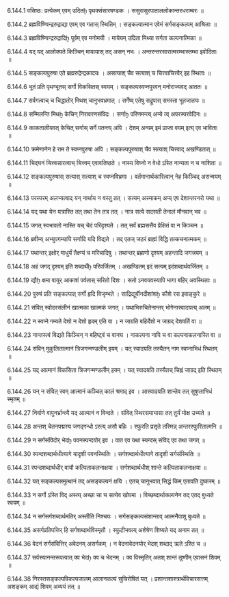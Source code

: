 6.144.1
वसिष्ठः:
प्रत्येकम् एवम् उदितḫ पृथक्संसारषण्डकः ।
ससुरासुरपाताललोकान्तरधराम्बरः ॥


6.144.2
ब्रह्मविष्ण्विन्द्ररुद्राद्या एवम् एव गतास् स्थितिम् ।
सङ्कल्पात्मान एवेमं सर्गसङ्कल्पम् आश्रिताः ॥


6.144.3
ब्रह्मविष्ण्विन्द्ररुद्रादिḫ पूर्वम् एव मनोमयी ।
मायेयम् उदिता मिथ्या सर्गता कल्पनात्मिका ॥


6.144.4
यद् यद् आलोक्यते किञ्चिन् मायायास् तद् असन् नभः ।
अन्तरन्तरसारात्मरम्भास्तम्भा इवोदिताः ॥


6.144.5
सङ्कल्पपुरुषा एते ब्रह्मरुद्रेन्द्रकादयः ।
असत्याश् चैव सत्याश् च चित्त्वाचित्त्वैर् इह स्थिताः ॥


6.144.6
भूतं प्रति पृथग्भूतस् सर्गो विकसितस् स्वयम् ।
सङ्कल्पस्वप्नपुरवन् मनोराज्यवद् आततः ॥


6.144.7
सर्वगत्वाच् च चिद्धातोर् मिथश् चानुभवभ्रमात् ।
सर्गेष्व् एतेषु सद्रूपास् समस्ता भूतजातयः ॥


6.144.8
सम्मिलन्ति मिथẖ केचिन् निरावरणसंविदः ।
सर्गाḫ परिणमन्त्य् अन्ये त्व् अपरस्परवेदिनः ॥


6.144.9
काकतालीयवत् केचित् सर्गास् सर्गे पतन्त्य् अपि ।
देशम् अन्यम् इमं प्राप्ता वयम् इत्य् एव भाविताः ॥


6.144.10
क्रमेणानेन हे राम ते स्वप्नपुरुषा अपि ।
सङ्कल्पपुरुषाश् चैव सत्याश् चित्त्वाद् अखण्डितात् ॥


6.144.11
चिद्घनं चित्त्वसारत्वाच् चित्त्वम् एवावतिष्ठते ।
नास्य विघ्नो न वेधो ऽस्ति नान्यता न च नाशिता ॥


6.144.12
सङ्कल्पपुरुषास् सत्यास् सत्याश् च स्वप्नविभ्रमाः ।
वर्तमानार्थकारित्वान् नेह किञ्चिद् असन्मयम् ॥


6.144.13
परस्परम् अलभ्यत्वाद् यन् नार्थाय न वस्तु तत् ।
सत्यम् अस्माकम् अप्य् एष देशान्तरनरो यथा ॥


6.144.14
यद् यथा येन यत्रास्ति तत् तथा तेन तत्र तत् ।
नात्र सत्ये सदसती तेनालं मौनवान् भव ॥


6.144.15
जगत् स्वभावतो नास्ति यच् चेदं परिदृश्यते ।
तत् सर्वं ब्रह्मसत्तैव प्रेक्षितं वा न किञ्चन ॥


6.144.16
ब्रवीम्य् अभ्युपगम्यापि सर्गादि यदि विद्यते ।
तद् एतज् जठरं ब्राह्मं विद्धि तत्कचनात्मकम् ॥


6.144.17
यथान्तर् इक्षोर् माधुर्यं तैक्ष्ण्यं च मरिचादिषु ।
तथान्तर् ब्रह्मणो दृश्यम् अहन्तादि जगत्त्रयम् ॥


6.144.18
अहं जगद् दृश्यम् इति शब्दार्थैḫ परिवर्जितम् ।
अखण्डितम् इदं सत्यम् इदंशब्दार्थवर्जितम् ॥


6.144.19
द्यौẖ क्षमा वायुर् आकाशं पर्वतास् सरितो दिशः ।
सतो ऽनवयवस्यापि भागा बहिर् अवस्थिताः ॥


6.144.20
पुरुषं प्रति सङ्कल्पात् सर्गो हृदि विजृम्भते ।
साद्रिद्यूर्वीनदीशांशẖ कौशे रस इवाङ्कुरे ॥


6.144.21
संवित् स्वोदरसंलीनं खात्मका खात्मकं जगत् ।
यथाभिरुचितेनान्तर् भोगेनास्वादयत्य् अलम् ॥


6.144.22
न स्वप्ने गम्यते देशो न देशो हृदम् एति वा ।
न जाग्रति बहिर्देशो न जाग्रद् देशवर्ति वा ॥


6.144.23
नान्तस्त्वं विद्यते किञ्चिन् न बहिष्ट्वं च वानघ ।
नाकल्पना नापि च वा कल्पनाकलनास्ति वा ॥


6.144.24
संविन् मुकुलितात्मानं त्रिजगन्मण्डलीम् इयम् ।
यत् स्वादयति तस्यैतन् नाम स्वप्नाभिधं स्थितम् ॥


6.144.25
यद् आत्मानं विकसिता त्रिजगन्मण्डलीम् इयम् ।
यत् स्वादयति तस्यैतच् चिह्नं जाग्रद् इति स्थितम् ॥


6.144.26
यन् न संवित् स्वम् आत्मानं कञ्चित् कालं श्रमाद् इव ।
आस्वादयति शान्तेव तत् सुषुप्ताभिधं स्मृतम् ॥


6.144.27
निर्वाणे वापुनर्भ्रान्त्यै यद् आत्मानं न विन्दते ।
संवित् स्थिरसमाभासा तत् तुर्यं मोक्ष उच्यते ॥


6.144.28
अन्तश् चेतनपद्मस्य जगद्गन्धो ऽस्त्य् असौ बहिः ।
स्फुरति प्रसृते तस्मिन्न् अन्तरस्फुरितात्मनि ॥


6.144.29
न सर्गसंविदोर् भेदḫ पवनस्पन्दयोर् इव ।
वात एव यथा स्पन्दस् संविद् एव तथा जगत् ॥


6.144.30
स्पन्दशब्दार्थधीत्यागे यादृशी पवनस्थितिः ।
सर्गशब्दार्थधीत्यागे तादृशी सर्गसंस्थितिः ॥


6.144.31
स्पन्दशब्दार्थधीर् वायौ कल्पिताकलनाक्षया ।
सर्गशब्दार्थधीश् शान्ते कल्पिताकलनाक्षया ॥


6.144.32
यत् सङ्कल्पसमुत्थानं तद् असङ्कल्पनं क्षयि ।
एतच् चानुभवात् सिद्धं किम् एतावति दुष्करम् ॥


6.144.33
न सर्गो ऽस्ति विद् अस्त्य् अच्छा सा च सत्येव खोपमा ।
विच्छब्दार्थाकल्पनेन तद् एतद् बुध्यते स्वयम् ॥


6.144.34
न सर्गसर्गशब्दार्थमतिर् अस्तीति निश्चयः ।
सर्गसङ्कल्पसंशान्ताव् आत्मनैवाशु बुध्यते ॥


6.144.35
असर्गप्रतिपत्तिर् हि सर्गशब्दार्थविस्मृतौ ।
स्फुटीभवत्य् अशेषेण शिष्यते यद् अनाम तत् ॥


6.144.36
वेदनं सर्गसंवित्तिर् अवेदनम् असर्गकम् ।
न वेदनावेदनयोर् भेदश् शब्दाद् ऋते ऽस्ति च ॥


6.144.37
सर्वस्यानन्तरूपत्वात् क्व भेदẖ क्व च भेदनम् ।
क्व विस्मृतिर् अतश् शान्तं तूष्णीम् एवासनं शिवम् ॥


6.144.38
निरस्तसङ्कल्पविकल्पजालम् आलानकल्पं सुचिरोषितं यत् ।
प्रशान्तशास्त्रार्थविचारसत्तम् अशङ्कम् आद्यं शिवम् अव्ययं तत् ॥


